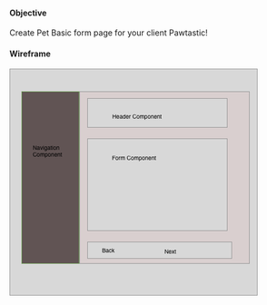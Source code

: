 #### Objective

Create Pet Basic form page for your client Pawtastic! 

#### Wireframe
![wireframe](./wireframe/pawtastic_wireframe.png)
